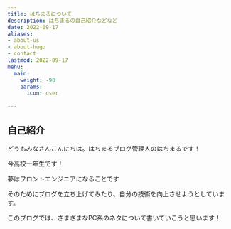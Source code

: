 ```yaml
---
title: はちまるについて
description: はちまるの自己紹介などなど
date: 2022-09-17
aliases:
- about-us
- about-hugo
- contact
lastmod: 2022-09-17
menu:
  main:
    weight: -90
    params:
      icon: user

---
```

## 自己紹介

どうもみなさんこんにちは。はちまるブログ管理人のはちまるです！

今高校一年生です！

夢はフロントエンジニアになることです

そのためにブログを立ち上げてみたり、自分の技術を向上させようとしています。

このブログでは、さまざまなPC系のネタについて書いていこうと思います！